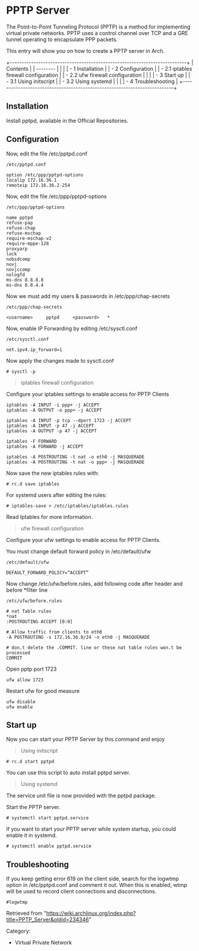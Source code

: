 PPTP Server
===========

The Point-to-Point Tunneling Protocol (PPTP) is a method for
implementing virtual private networks. PPTP uses a control channel over
TCP and a GRE tunnel operating to encapsulate PPP packets.

This entry will show you on how to create a PPTP server in Arch.

+--------------------------------------------------------------------------+
| Contents                                                                 |
| --------                                                                 |
|                                                                          |
| -   1 Installation                                                       |
| -   2 Configuration                                                      |
|     -   2.1 iptables firewall configuration                              |
|     -   2.2 ufw firewall configuration                                   |
|                                                                          |
| -   3 Start up                                                           |
|     -   3.1 Using initscript                                             |
|     -   3.2 Using systemd                                                |
|                                                                          |
| -   4 Troubleshooting                                                    |
+--------------------------------------------------------------------------+

Installation
------------

Install pptpd, available in the Official Repositories.

Configuration
-------------

Now, edit the file /etc/pptpd.conf

    /etc/pptpd.conf

    option /etc/ppp/pptpd-options
    localip 172.16.36.1
    remoteip 172.16.36.2-254

Now, edit the file /etc/ppp/pptpd-options

    /etc/ppp/pptpd-options

    name pptpd
    refuse-pap
    refuse-chap
    refuse-mschap
    require-mschap-v2
    require-mppe-128
    proxyarp
    lock
    nobsdcomp
    novj
    novjccomp
    nologfd
    ms-dns 8.8.8.8
    ms-dns 8.8.4.4

Now we must add my users & passwords in /etc/ppp/chap-secrets

    /etc/ppp/chap-secrets

    <username>     pptpd     <password>   *

Now, enable IP Forwarding by editing /etc/sysctl.conf

    /etc/sysctl.conf

    net.ipv4.ip_forward=1

Now apply the changes made to sysctl.conf

    # sysctl -p

> iptables firewall configuration

Configure your iptables settings to enable access for PPTP Clients

    iptables -A INPUT -i ppp+ -j ACCEPT
    iptables -A OUTPUT -o ppp+ -j ACCEPT

    iptables -A INPUT -p tcp --dport 1723 -j ACCEPT
    iptables -A INPUT -p 47 -j ACCEPT
    iptables -A OUTPUT -p 47 -j ACCEPT

    iptables -F FORWARD
    iptables -A FORWARD -j ACCEPT

    iptables -A POSTROUTING -t nat -o eth0 -j MASQUERADE
    iptables -A POSTROUTING -t nat -o ppp+ -j MASQUERADE

Now save the new iptables rules with:

    # rc.d save iptables

For systemd users after editing the rules:

    # iptables-save > /etc/iptables/iptables.rules

Read Iptables for more information.

> ufw firewall configuration

Configure your ufw settings to enable access for PPTP Clients.

You must change default forward policy in /etc/default/ufw

    /etc/default/ufw

    DEFAULT_FORWARD_POLICY=”ACCEPT”

Now change /etc/ufw/before.rules, add following code after header and
before *filter line

    /etc/ufw/before.rules

    # nat Table rules
    *nat
    :POSTROUTING ACCEPT [0:0]

    # Allow traffic from clients to eth0
    -A POSTROUTING -s 172.16.36.0/24 -o eth0 -j MASQUERADE

    # don.t delete the .COMMIT. line or these nat table rules won.t be processed
    COMMIT

Open pptp port 1723

    ufw allow 1723

Restart ufw for good measure

    ufw disable
    ufw enable

Start up
--------

Now you can start your PPTP Server by this command and enjoy

> Using initscript

    # rc.d start pptpd

You can use this script to auto install pptpd server.

> Using systemd

The service unit file is now provided with the pptpd package.

Start the PPTP server.

    # systemctl start pptpd.service

If you want to start your PPTP server while system startup, you could
enable it in systemd.

    # systemctl enable pptpd.service

Troubleshooting
---------------

If you keep getting error 619 on the client side, search for the logwtmp
option in /etc/pptpd.conf and comment it out. When this is enabled, wtmp
will be used to record client connections and disconnections.

    #logwtmp

Retrieved from
"https://wiki.archlinux.org/index.php?title=PPTP_Server&oldid=234346"

Category:

-   Virtual Private Network
